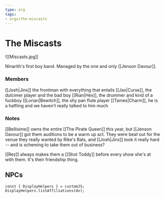 ```yaml
---
type: org
tags:
- orgs/the-miscasts
---
```


# The Miscasts
![[Miscasts.jpg]]

Ninarith's first boy band. Managed by the one and only [[Jenson Davour]]. 

### Members
[[Josh|Jinx]] the frontman with everything that entails
[[Jax|Curse]], the dulcimer player and the bad boy
[[Rian|Hex]], the drummer and kind of a fuckboy
[[Lorian|Bewitch]], the shy pan flute player
[[Tames|Charm]], he is a halfling and we haven't really talked to him much

### Notes
[[Bellisime]] owns the entire [[The Pirate Queen]] this year, but [[Jenson Davour]] got them auditions to be a warm up act. They were beat out for the venue they really wanted by Rike's Rats, and [[Josh|Jinx]] took it really hard -- and is scheming to take them out of business? 

[[Rez]] always makes them a [[Shot Toddy]] before every show she's at with them. It's their friendship thing. 

## NPCs
```dataviewjs
const { DisplayHelpers } = customJS; DisplayHelpers.listAffiliations(dv);
```
